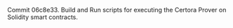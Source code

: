 Commit 06c8e33.                    Build and Run scripts for executing the Certora Prover on Solidity smart contracts.